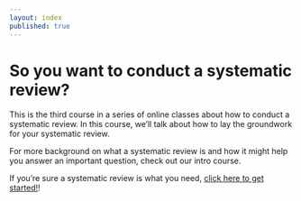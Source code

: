 ```yaml
---
layout: index
published: true
---
```


# So you want to conduct a systematic review?  

This is the third course in a series of online classes about how to conduct a systematic review.  In this course, we’ll talk about how to lay the groundwork for your systematic review.

For more background on what a systematic review is and how it might help you answer an important question, check out our intro course.

If you’re sure a systematic review is what you need, [click here to get started!]({{site.baseurl}}/modules/good%20questions/intro/)! 




